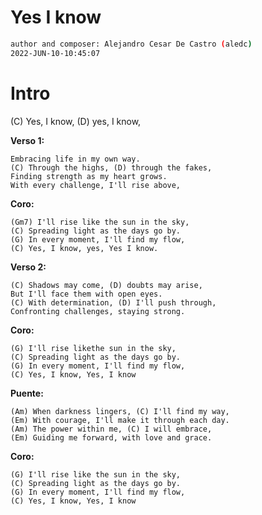 
# Yes I know

```sh
author and composer: Alejandro Cesar De Castro (aledc)
2022-JUN-10-10:45:07
```



# Intro  
(C) Yes, I know, (D) yes, I know,

__Verso 1:__  
```
Embracing life in my own way.  
(C) Through the highs, (D) through the fakes,  
Finding strength as my heart grows.  
With every challenge, I'll rise above,  
```

__Coro:__  
```
(Gm7) I'll rise like the sun in the sky,  
(C) Spreading light as the days go by.  
(G) In every moment, I'll find my flow,  
(C) Yes, I know, yes, Yes I know.  
```

__Verso 2:__ 
```
(C) Shadows may come, (D) doubts may arise,  
But I'll face them with open eyes.  
(C) With determination, (D) I'll push through,  
Confronting challenges, staying strong.  
```

 
__Coro:__  
```
(G) I'll rise likethe sun in the sky,  
(C) Spreading light as the days go by.  
(G) In every moment, I'll find my flow,  
(C) Yes, I know, Yes, I know  
```


__Puente:__  
```
(Am) When darkness lingers, (C) I'll find my way,  
(Em) With courage, I'll make it through each day.  
(Am) The power within me, (C) I will embrace,  
(Em) Guiding me forward, with love and grace. 
```


__Coro:__  
```
(G) I'll rise like the sun in the sky,  
(C) Spreading light as the days go by.  
(G) In every moment, I'll find my flow,  
(C) Yes, I know, Yes, I know
```
